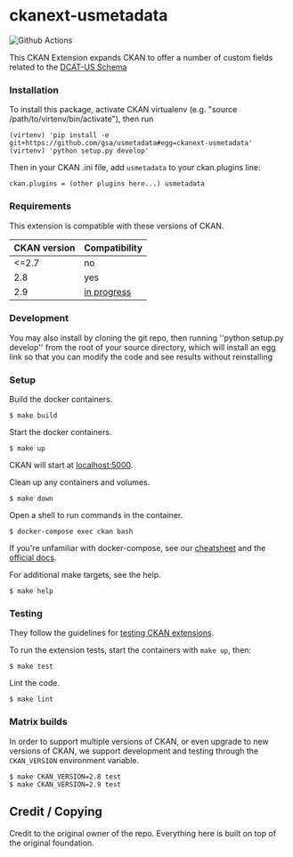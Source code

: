 # ckanext-usmetadata

![Github Actions](https://github.com/GSA/ckanext-usmetadata/actions/workflows/test.yml/badge.svg)

This CKAN Extension expands CKAN to offer a number of custom fields related to the [DCAT-US Schema](https://resources.data.gov/schemas/dcat-us/v1.1/)

### Installation

To install this package, activate CKAN virtualenv (e.g. "source /path/to/virtenv/bin/activate"), then run


    (virtenv) 'pip install -e git+https://github.com/gsa/usmetadata#egg=ckanext-usmetadata'
    (virtenv) 'python setup.py develop'
    
Then in your CKAN .ini file, add `usmetadata`
to your ckan.plugins line:

	ckan.plugins = (other plugins here...) usmetadata

### Requirements

This extension is compatible with these versions of CKAN.

CKAN version | Compatibility
------------ | -------------
<=2.7        | no
2.8          | yes
2.9          | [in progress](https://github.com/GSA/datagov-ckan-multi/issues/581)

### Development

You may also install by cloning the git repo, then running ''python setup.py develop'' from the root of your source
directory, which will install an egg link so that you can modify the code and see results without reinstalling

### Setup

Build the docker containers.

    $ make build

Start the docker containers.

    $ make up

CKAN will start at [localhost:5000](http://localhost:5000/).

Clean up any containers and volumes.

    $ make down

Open a shell to run commands in the container.

    $ docker-compose exec ckan bash

If you're unfamiliar with docker-compose, see our
[cheatsheet](https://github.com/GSA/datagov-deploy/wiki/Docker-Best-Practices#cheatsheet)
and the [official docs](https://docs.docker.com/compose/reference/).

For additional make targets, see the help.

    $ make help

### Testing

They follow the guidelines for [testing CKAN
extensions](https://docs.ckan.org/en/2.8/extensions/testing-extensions.html#testing-extensions).

To run the extension tests, start the containers with `make up`, then:

    $ make test

Lint the code.

    $ make lint


### Matrix builds

In order to support multiple versions of CKAN, or even upgrade to new versions
of CKAN, we support development and testing through the `CKAN_VERSION`
environment variable.

    $ make CKAN_VERSION=2.8 test
    $ make CKAN_VERSION=2.9 test
    
## Credit / Copying

Credit to the original owner of the repo.  Everything here is built on top of the original foundation.
